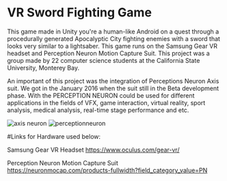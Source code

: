 # VR Sword Fighting Game

This game made in Unity you're a human-like Android on a quest through a procedurally generated Apocalyptic City fighting enemies with a sword that looks very similar to a lightsaber. This game runs on the Samsung Gear VR headset and Perception Neuron Motion Capture Suit. This project was a group made by 22 computer science students at the California State University, Monterey Bay. 

An important of this project was the integration of Perceptions Neuron Axis suit. We got in the January 2016 when the suit still in the Beta development phase. With the PERCEPTION NEURON could be used for different applications in the fields of VFX, game interaction, virtual reality, sport analysis, medical analysis, real-time stage performance and etc.

![axis neuron](https://user-images.githubusercontent.com/18353476/27672565-a9dd312a-5c50-11e7-974d-5609f9cd3b0c.png)
![perceptionneuron](https://user-images.githubusercontent.com/18353476/27672571-b08bed9a-5c50-11e7-9daf-cff544e88a36.jpg)

#Links for Hardware used below:

Samsung Gear VR Headset https://www.oculus.com/gear-vr/

Perception Neuron Motion Capture Suit  https://neuronmocap.com/products-fullwidth?field_category_value=PN
